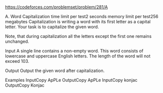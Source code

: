 https://codeforces.com/problemset/problem/281/A

A. Word Capitalization
time limit per test2 seconds
memory limit per test256 megabytes
Capitalization is writing a word with its first letter as a capital letter. Your task is to capitalize the given word.

Note, that during capitalization all the letters except the first one remains unchanged.

Input
A single line contains a non-empty word. This word consists of lowercase and uppercase English letters. The length of the word will not exceed 103.

Output
Output the given word after capitalization.

Examples
InputCopy
ApPLe
OutputCopy
ApPLe
InputCopy
konjac
OutputCopy
Konjac